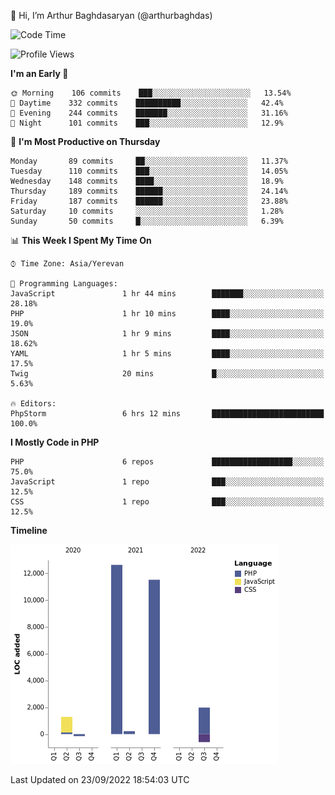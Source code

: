 👋 Hi, I’m Arthur Baghdasaryan (@arthurbaghdas)


<!--START_SECTION:waka-->
![Code Time](http://img.shields.io/badge/Code%20Time-279%20hrs%2013%20mins-blue)

![Profile Views](http://img.shields.io/badge/Profile%20Views-0-blue)

**I'm an Early 🐤** 

```text
🌞 Morning    106 commits    ███░░░░░░░░░░░░░░░░░░░░░░   13.54% 
🌆 Daytime    332 commits    ██████████░░░░░░░░░░░░░░░   42.4% 
🌃 Evening    244 commits    ███████░░░░░░░░░░░░░░░░░░   31.16% 
🌙 Night      101 commits    ███░░░░░░░░░░░░░░░░░░░░░░   12.9%

```
📅 **I'm Most Productive on Thursday** 

```text
Monday       89 commits     ██░░░░░░░░░░░░░░░░░░░░░░░   11.37% 
Tuesday      110 commits    ███░░░░░░░░░░░░░░░░░░░░░░   14.05% 
Wednesday    148 commits    ████░░░░░░░░░░░░░░░░░░░░░   18.9% 
Thursday     189 commits    ██████░░░░░░░░░░░░░░░░░░░   24.14% 
Friday       187 commits    ██████░░░░░░░░░░░░░░░░░░░   23.88% 
Saturday     10 commits     ░░░░░░░░░░░░░░░░░░░░░░░░░   1.28% 
Sunday       50 commits     █░░░░░░░░░░░░░░░░░░░░░░░░   6.39%

```


📊 **This Week I Spent My Time On** 

```text
⌚︎ Time Zone: Asia/Yerevan

💬 Programming Languages: 
JavaScript               1 hr 44 mins        ███████░░░░░░░░░░░░░░░░░░   28.18% 
PHP                      1 hr 10 mins        ████░░░░░░░░░░░░░░░░░░░░░   19.0% 
JSON                     1 hr 9 mins         ████░░░░░░░░░░░░░░░░░░░░░   18.62% 
YAML                     1 hr 5 mins         ████░░░░░░░░░░░░░░░░░░░░░   17.5% 
Twig                     20 mins             █░░░░░░░░░░░░░░░░░░░░░░░░   5.63%

🔥 Editors: 
PhpStorm                 6 hrs 12 mins       █████████████████████████   100.0%

```

**I Mostly Code in PHP** 

```text
PHP                      6 repos             ██████████████████░░░░░░░   75.0% 
JavaScript               1 repo              ███░░░░░░░░░░░░░░░░░░░░░░   12.5% 
CSS                      1 repo              ███░░░░░░░░░░░░░░░░░░░░░░   12.5%

```


**Timeline**

![Chart not found](https://raw.githubusercontent.com/arthurbaghdas/arthurbaghdas/main/charts/bar_graph.png) 


 Last Updated on 23/09/2022 18:54:03 UTC
<!--END_SECTION:waka-->
